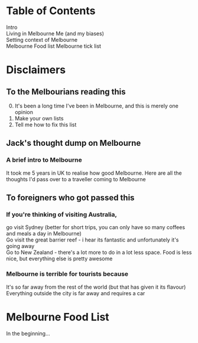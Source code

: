 # Table of Contents
Intro	
Living in Melbourne	
Me (and my biases)	
Setting context of Melbourne	
Melbourne Food list	
Melbourne tick list	


# Disclaimers
## To the Melbourians reading this 													
0. It's been a long time I've been in Melbourne, and this is merely one opinion
1. Make your own lists												
2. Tell me how to fix this list												
													
## Jack's thought dump on Melbourne													
### A brief intro to Melbourne
It took me 5 years in UK to realise how good Melbourne. Here are all the  thoughts I'd pass over to a traveller coming to Melbourne												
													
													
## To foreigners who got passed this													
### If you're thinking of visiting Australia, 												
go visit Sydney (better for short trips, you can only have so many coffees and meals a day in Melbourne)											
Go visit the great barrier reef - i hear its fantastic and unfortunately it's going away											
Go to New Zealand - there's a lot more to do in a lot less space. Food is less nice, but everything else is pretty awesome

### Melbourne is terrible for tourists because												
It's so far away from the rest of the world (but that has given it its flavour)
Everything outside the city is far away and requires a car 	

# Melbourne Food List
In the beginning...

